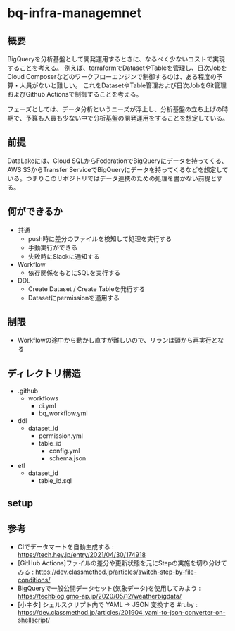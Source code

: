 # bq-infra-managemnet
## 概要
BigQueryを分析基盤として開発運用するときに、なるべく少ないコストで実現することを考える。
例えば、terraformでDatasetやTableを管理し、日次JobをCloud Composerなどのワークフローエンジンで制御するのは、ある程度の予算・人員がないと難しい。
これをDatasetやTable管理および日次JobをGit管理およびGithub Actionsで制御することを考える。

フェーズとしては、データ分析というニーズが浮上し、分析基盤の立ち上げの時期で、予算も人員も少ない中で分析基盤の開発運用をすることを想定している。

## 前提
DataLakeには、Cloud SQLからFederationでBigQueryにデータを持ってくる、AWS S3からTransfer ServiceでBigQueryにデータを持ってくるなどを想定している。つまりこのリポジトリではデータ連携のための処理を書かない前提とする。

## 何ができるか
- 共通
  - push時に差分のファイルを検知して処理を実行する
  - 手動実行ができる
  - 失敗時にSlackに通知する
- Workflow
  - 依存関係をもとにSQLを実行する
- DDL
  - Create Dataset / Create Tableを発行する
  - Datasetにpermissionを適用する

## 制限
- Workflowの途中から動かし直すが難しいので、リランは頭から再実行となる

## ディレクトリ構造
- .github
  - workflows
    - ci.yml
    - bq_workflow.yml
- ddl
  - dataset_id
    - permission.yml
    - table_id
      - config.yml
      - schema.json
- etl
  - dataset_id
    - table_id.sql

## setup

## 参考
- CIでデータマートを自動生成する : https://tech.hey.jp/entry/2021/04/30/174918
- [GitHub Actions]ファイルの差分や更新状態を元にStepの実施を切り分けてみる : https://dev.classmethod.jp/articles/switch-step-by-file-conditions/
- BigQueryで一般公開データセット(気象データ)を使用してみよう : https://techblog.gmo-ap.jp/2020/05/12/weatherbigdata/
- [小ネタ] シェルスクリプト内で YAML -> JSON 変換する #ruby : https://dev.classmethod.jp/articles/201904_yaml-to-json-converter-on-shellscript/
